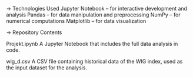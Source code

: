 -> Technologies Used
Jupyter Notebook – for interactive development and analysis
Pandas – for data manipulation and preprocessing
NumPy – for numerical computations
Matplotlib – for data visualization

-> Repository Contents

Projekt.ipynb
A Jupyter Notebook that includes the full data analysis in code.

wig_d.csv
A CSV file containing historical data of the WIG index, used as the input dataset for the analysis.
